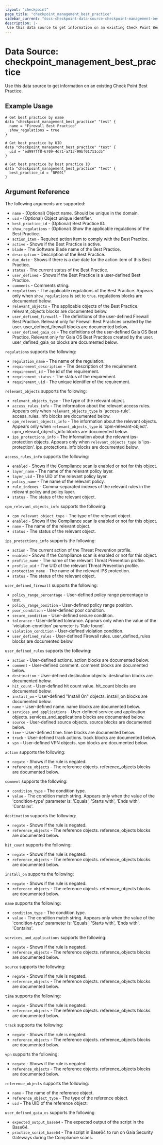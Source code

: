 ```yaml
---
layout: "checkpoint"
page_title: "checkpoint_management_best_practice"
sidebar_current: "docs-checkpoint-data-source-checkpoint-management-best-practice"
description: |-
 Use this data source to get information on an existing Check Point Best Practice.
---
```


# Data Source: checkpoint_management_best_practice

Use this data source to get information on an existing Check Point Best Practice.

## Example Usage

```hcl
# Get best practice by name
data "checkpoint_management_best_practice" "test" {
  name = "Firewall Best Practice"
  show_regulations = true
}

# Get best practice by UID
data "checkpoint_management_best_practice" "test" {
  uid = "ed997ff8-6709-4d71-a713-99bf01711cd5"
}

# Get best practice by best practice ID
data "checkpoint_management_best_practice" "test" {
  best_practice_id = "BP001"
}
```

## Argument Reference

The following arguments are supported:

* `name` - (Optional) Object name. Should be unique in the domain.
* `uid` - (Optional) Object unique identifier.
* `best_practice_id` - (Optional) Best Practice ID.
* `show_regulations` - (Optional) Show the applicable regulations of the Best Practice.
* `action_item` - Required action item to comply with the Best Practice.
* `active` - Shows if the Best Practice is active.
* `blade` - The Software Blade name of the Best Practice.
* `description` - Description of the Best Practice.
* `due_date` - Shows if there is a due date for the action item of this Best Practice.
* `status` - The current status of the Best Practice.
* `user_defined` - Shows if the Best Practice is a user-defined Best Practice.
* `comments` - Comments string.
* `regulations` - The applicable regulations of the Best Practice. Appears only when `show_regulations` is set to `true`. regulations blocks are documented below.
* `relevant_objects` - The applicable objects of the Best Practice. relevant_objects blocks are documented below.
* `user_defined_firewall` - The definitions of the user-defined Firewall Best Practice. Relevant only for Firewall Best Practices created by the user. user_defined_firewall blocks are documented below.
* `user_defined_gaia_os` - The definitions of the user-defined Gaia OS Best Practice. Relevant only for Gaia OS Best Practices created by the user. user_defined_gaia_os blocks are documented below.

`regulations` supports the following:

* `regulation_name` - The name of the regulation.
* `requirement_description` - The description of the requirement.
* `requirement_id` - The id of the requirement.
* `requirement_status` - The status of the requirement.
* `requirement_uid` - The unique identifier of the requirement.

`relevant_objects` supports the following:

* `relevant_objects_type` - The type of the relevant object.
* `access_rules_info` - The information about the relevant access rules. Appears only when `relevant_objects_type` is 'access-rule'. access_rules_info blocks are documented below.
* `cpm_relevant_objects_info` - The information about the relevant objects. Appears only when `relevant_objects_type` is 'cpm-relevant-object'. cpm_relevant_objects_info blocks are documented below.
* `ips_protections_info` - The information about the relevant ips-protection objects. Appears only when `relevant_objects_type` is 'ips-protection'. ips_protections_info blocks are documented below.

`access_rules_info` supports the following:

* `enabled` - Shows if the Compliance scan is enabled or not for this object.
* `layer_name` - The name of the relevant policy layer.
* `layer_uid` - The UID of the relevant policy layer.
* `policy_name` - The name of the relevant policy.
* `rule_indexes` - Comma-separated indexes of the relevant rules in the relevant policy and policy layer.
* `status` - The status of the relevant object.

`cpm_relevant_objects_info` supports the following:

* `cpm_relevant_object_type` - The type of the relevant object.
* `enabled` - Shows if the Compliance scan is enabled or not for this object.
* `name` - The name of the relevant object.
* `status` - The status of the relevant object.

`ips_protections_info` supports the following:

* `action` - The current action of the Threat Prevention profile.
* `enabled` - Shows if the Compliance scan is enabled or not for this object.
* `profile_name` - The name of the relevant Threat Prevention profile.
* `profile_uid` - The UID of the relevant Threat Prevention profile.
* `protection_name` - The name of the relevant IPS protection.
* `status` - The status of the relevant object.

`user_defined_firewall` supports the following:

* `policy_range_percentage` - User-defined policy range percentage to test.
* `policy_range_position` - User-defined policy range position.
* `poor_condition` - User-defined poor condition.
* `secure_condition` - User-defined secure condition.
* `tolerance` - User-defined tolerance. Appears only when the value of the 'violation-condition' parameter is 'Rule found'.
* `violation_condition` - User-defined violation condition.
* `user_defined_rules` - User-defined Firewall rules. user_defined_rules blocks are documented below.

`user_defined_rules` supports the following:

* `action` - User-defined actions. action blocks are documented below.
* `comment` - User-defined comment. comment blocks are documented below.
* `destination` - User-defined destination objects. destination blocks are documented below.
* `hit_count` - User-defined hit count value. hit_count blocks are documented below.
* `install_on` - User-defined "Install On" objects. install_on blocks are documented below.
* `name` - User-defined name. name blocks are documented below.
* `services_and_applications` - User-defined service and application objects. services_and_applications blocks are documented below.
* `source` - User-defined source objects. source blocks are documented below.
* `time` - User-defined time. time blocks are documented below.
* `track` - User-defined track actions. track blocks are documented below.
* `vpn` - User-defined VPN objects. vpn blocks are documented below.

`action` supports the following:

* `negate` - Shows if the rule is negated.
* `reference_objects` - The reference objects. reference_objects blocks are documented below.

`comment` supports the following:

* `condition_type` - The condition type.
* `value` - The condition match string. Appears only when the value of the 'condition-type' parameter is: 'Equals', 'Starts with', 'Ends with', 'Contains'.

`destination` supports the following:

* `negate` - Shows if the rule is negated.
* `reference_objects` - The reference objects. reference_objects blocks are documented below.

`hit_count` supports the following:

* `negate` - Shows if the rule is negated.
* `reference_objects` - The reference objects. reference_objects blocks are documented below.

`install_on` supports the following:

* `negate` - Shows if the rule is negated.
* `reference_objects` - The reference objects. reference_objects blocks are documented below.

`name` supports the following:

* `condition_type` - The condition type.
* `value` - The condition match string. Appears only when the value of the 'condition-type' parameter is: 'Equals', 'Starts with', 'Ends with', 'Contains'.

`services_and_applications` supports the following:

* `negate` - Shows if the rule is negated.
* `reference_objects` - The reference objects. reference_objects blocks are documented below.

`source` supports the following:

* `negate` - Shows if the rule is negated.
* `reference_objects` - The reference objects. reference_objects blocks are documented below.

`time` supports the following:

* `negate` - Shows if the rule is negated.
* `reference_objects` - The reference objects. reference_objects blocks are documented below.

`track` supports the following:

* `negate` - Shows if the rule is negated.
* `reference_objects` - The reference objects. reference_objects blocks are documented below.

`vpn` supports the following:

* `negate` - Shows if the rule is negated.
* `reference_objects` - The reference objects. reference_objects blocks are documented below.

`reference_objects` supports the following:

* `name` - The name of the reference object.
* `reference_object_type` - The type of the reference object.
* `uid` - The UID of the reference object.

`user_defined_gaia_os` supports the following:

* `expected_output_base64` - The expected output of the script in the Base64.
* `practice_script_base64` - The script in Base64 to run on Gaia Security Gateways during the Compliance scans. 
